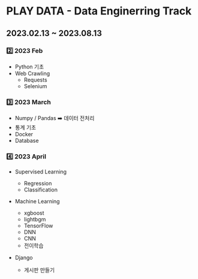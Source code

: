 # PLAY DATA - Data Enginerring Track

## 2023.02.13 ~ 2023.08.13

### 2️⃣ 2023 Feb

- Python 기초
- Web Crawling
    - Requests
    - Selenium

### 3️⃣ 2023 March

- Numpy / Pandas ➡️ 데이터 전처리
- 통계 기초
- Docker
- Database

### 4️⃣ 2023 April

- Supervised Learning
    - Regression
    - Classification

- Machine Learning
    - xgboost
    - lightbgm
    - TensorFlow
    - DNN
    - CNN
    - 전이학습

- Django
    - 게시판 만들기
